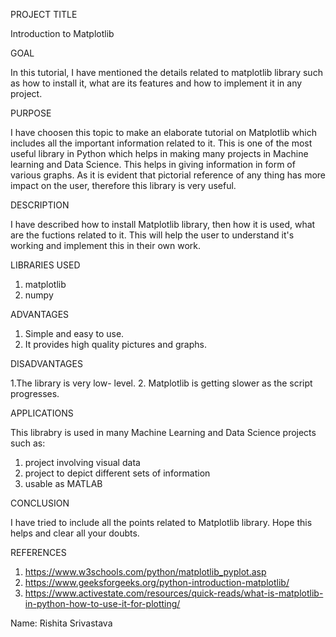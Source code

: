 PROJECT TITLE

Introduction to Matplotlib

GOAL

In this tutorial, I have mentioned the details related to matplotlib library such as how to install it, what are its features and how to implement it in any project. 

PURPOSE

I have choosen this topic to make an elaborate tutorial on Matplotlib which  includes all the important information related to it. This is one of the most useful library in Python which helps in making many projects in Machine learning and Data Science. This helps in giving information in form of various graphs. As it is evident that pictorial reference of any thing has more impact on the user, therefore this library is very useful. 

DESCRIPTION

I have described how to install Matplotlib library, then how it is used, what are the fuctions related to it. This will help the user to understand it's working and implement this in their own work.


LIBRARIES USED

1. matplotlib
2. numpy

ADVANTAGES

1. Simple and easy to use.
2. It provides high quality pictures and graphs.

DISADVANTAGES

1.The library is very low- level.
2. Matplotlib is getting slower as the script progresses.

APPLICATIONS

This librabry is used in many Machine Learning and Data Science projects such as:
1) project involving visual data
2) project to depict different sets of information
3) usable as MATLAB 

CONCLUSION

I have tried to include all the points related to Matplotlib library. Hope this helps and clear all your doubts.

REFERENCES

1) https://www.w3schools.com/python/matplotlib_pyplot.asp
2) https://www.geeksforgeeks.org/python-introduction-matplotlib/
3) https://www.activestate.com/resources/quick-reads/what-is-matplotlib-in-python-how-to-use-it-for-plotting/


Name: Rishita Srivastava

